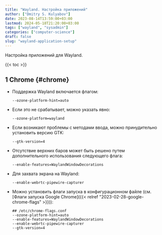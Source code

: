 ```yaml
---
title: "Wayland. Настройка приложений"
author: ["Dmitry S. Kulyabov"]
date: 2023-08-14T13:59:00+03:00
lastmod: 2024-05-18T21:20:00+03:00
tags: ["wayland", "sysadmin"]
categories: ["computer-science"]
draft: false
slug: "wayland-application-setup"
---
```


Настройка приложений для Wayland.

<!--more-->

{{< toc >}}


## <span class="section-num">1</span> Chrome {#chrome}

-   Поддержка Wayland включается флагом:
    ```shell
    --ozone-platform-hint=auto
    ```
-   Если это не срабатывает, можно указать явно:
    ```shell
    --ozone-platform=wayland
    ```
-   Если возникают проблемы с методами ввода, можно принудительно установить версию GTK:
    ```shell
    --gtk-version=4
    ```
-   Отсутствие верхних баров может быть решено путем дополнительного использования следующего флага:
    ```shell
    --enable-features=WaylandWindowDecorations
    ```
-   Для захвата экрана на Wayland:
    ```shell
    --enable-webrtc-pipewire-capturer
    ```
-   Можно установить флаги запуска в конфигурационном файле (см. [Флаги запуска Google Chrome]({{< relref "2023-02-28-google-chrome-flags" >}})):
    ```shell
    ## /etc/chrome-flags.conf
    --ozone-platform-hint=auto
    --enable-features=WaylandWindowDecorations
    --enable-webrtc-pipewire-capturer
    --gtk-version=4
    ```
